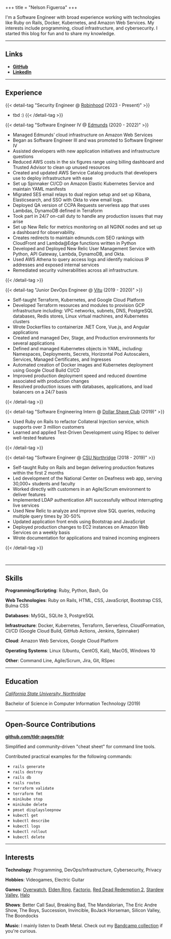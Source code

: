 +++
title = "Nelson Figueroa"
+++

I'm a Software Engineer with broad experience working with technologies like 
Ruby on Rails, Docker, Kubernetes, and Amazon Web Services. 
My interests include programming, cloud infrastructure, and cybersecurity.
I started this blog for fun and to share my knowledge.

---

## Links

- **[GitHub](https://github.com/nelsonfigueroa)**
- **[LinkedIn](https://www.linkedin.com/in/nelsonfigueroa1/)**

---

## Experience

{{< detail-tag "Security Engineer @ [Robinhood](https://robinhood.com) (2023 - Present)" >}}
- tbd :)
{{< /detail-tag >}}


{{< detail-tag "Software Engineer IV @ [Edmunds](https://edmunds.com) (2020 - 2022)" >}}

- Managed Edmunds’ cloud infrastructure on Amazon Web Services
- Began as Software Engineer III and was promoted to Software Engineer IV
- Assisted developers with new application initiatives and infrastructure questions
- Reduced AWS costs in the six figures range using billing dashboard and Trusted Advisor to clean up unused resources
- Created and updated AWS Service Catalog products that developers use to deploy infrastructure with ease
- Set up Spinnaker CI/CD on Amazon Elastic Kubernetes Service and maintain YAML manifests
- Migrated SES email relays to dual region setup and set up Kibana, Elasticsearch, and SSO with Okta to view email logs.
- Deployed QA version of CCPA Requests serverless app that uses Lambdas, DynamoDB defined in Terraform
- Took part in 24/7 on-call duty to handle any production issues that may arise
- Set up New Relic for metrics monitoring on all NGINX nodes and set up a dashboard for observability.
- Creates redirects to maintain edmunds.com SEO rankings with CloudFront and Lambda@Edge functions written in Python
- Developed and Deployed New Relic User Management Service with Python, API Gateway, Lambda, DynamoDB, and Okta.
- Used AWS Athena to query access logs and identify malicious IP addresses and exposed internal services
- Remediated security vulnerabilities across all infrastructure.

{{< /detail-tag >}}

{{< detail-tag "Junior DevOps Engineer @ [Vitu](https://vitu.com/) (2019 - 2020)" >}}

- Self-taught Terraform, Kubernetes, and Google Cloud Platform
- Developed Terraform resources and modules to provision GCP infrastructure including: VPC networks, subnets, DNS, PostgreSQL databases, Redis stores, Linux virtual machines, and Kubernetes clusters
- Wrote Dockerfiles to containerize .NET Core, Vue.js, and Angular applications
- Created and managed Dev, Stage, and Production environments for several applications
- Defined and managed Kubernetes objects in YAML, including: Namespaces, Deployments, Secrets, Horizontal Pod Autoscalers, Services, Managed Certificates, and Ingresses
- Automated creation of Docker images and Kubernetes deployment using Google Cloud Build CI/CD
- Improved production deployment speed and reduced downtime associated with production changes
- Resolved production issues with databases, applications, and load balancers on a 24/7 basis

{{< /detail-tag >}}

{{< detail-tag "Software Engineering Intern @ [Dollar Shave Club](https://dollarshaveclub.com/) (2019)" >}}

- Used Ruby on Rails to refactor Collateral Injection service, which supports over 3 million customers
- Learned and applied Test-Driven Development using RSpec to deliver well-tested features

{{< /detail-tag >}}

{{< detail-tag "Software Engineer @ [CSU Northridge](https://csun.edu/) (2018 - 2019)" >}}

- Self-taught Ruby on Rails and began delivering production features within the first 2 months
- Led development of the National Center on Deafness web app, serving 30,000+ students and faculty
- Worked directly with customers in an Agile/Scrum environment to deliver features
- Implemented LDAP authentication API successfully without interrupting live services
- Used New Relic to analyze and improve slow SQL queries, reducing multiple query times by 30-50% 
- Updated application front ends using Bootstrap and JavaScript
- Deployed production changes to EC2 instances on Amazon Web Services on a weekly basis
- Wrote documentation for applications and trained incoming engineers

{{< /detail-tag >}}

<br>


---

## Skills

**Programming/Scripting**: Ruby, Python, Bash, Go

**Web Technologies**: Ruby on Rails, HTML, CSS, JavaScript, Bootstrap CSS, Bulma CSS

**Databases**: MySQL, SQLite 3, PostgreSQL

**Infrastructure**: Docker, Kubernetes, Terraform, Serverless, CloudFormation, CI/CD (Google Cloud Build, GitHub Actions, Jenkins, Spinnaker)

**Cloud**: Amazon Web Services, Google Cloud Platform

**Operating Systems**: Linux (Ubuntu, CentOS, Kali), MacOS, Windows 10

**Other**: Command Line, Agile/Scrum, Jira, Git, RSpec

---

##  Education 

[*California State University, Northridge*](https://www.csun.edu/)

Bachelor of Science in Computer Information Technology (2019)

---

## Open-Source Contributions

**[github.com/tldr-pages/tldr](https://github.com/tldr-pages/tldr/commits?author=nelsonfigueroa)**

Simplified and community-driven "cheat sheet" for command line tools.

Contributed practical examples for the following commands: 
- `rails generate`
- `rails destroy`
- `rails db`
- `rails routes`
- `terraform validate`
- `terraform fmt`
- `minikube stop`
- `minikube delete`
- `pmset displaysleepnow`
- `kubectl get`
- `kubectl describe`
- `kubectl logs`
- `kubectl rollout`
- `kubectl delete`

---

## Interests

**Technology**: Programming, DevOps/Infrastructure, Cybersecurity, Privacy

**Hobbies**: Videogames, Electric Guitar

**Games**: [Overwatch](https://overwatch.blizzard.com/), [Elden Ring](https://en.bandainamcoent.eu/elden-ring/elden-ring), [Factorio](https://www.factorio.com/), [Red Dead Redemption 2](https://www.rockstargames.com/reddeadredemption2/), [Stardew Valley](https://www.stardewvalley.net/), [Halo](https://store.steampowered.com/app/976730/Halo_The_Master_Chief_Collection/)

**Shows**: Better Call Saul, Breaking Bad, The Mandalorian, The Eric Andre Show, The Boys, Succession, Invincible, BoJack Horseman, Silicon Valley, The Boondocks

**Music**: I mainly listen to Death Metal. Check out my [Bandcamp collection](https://bandcamp.com/nelsonfigueroa) if you're curious.
